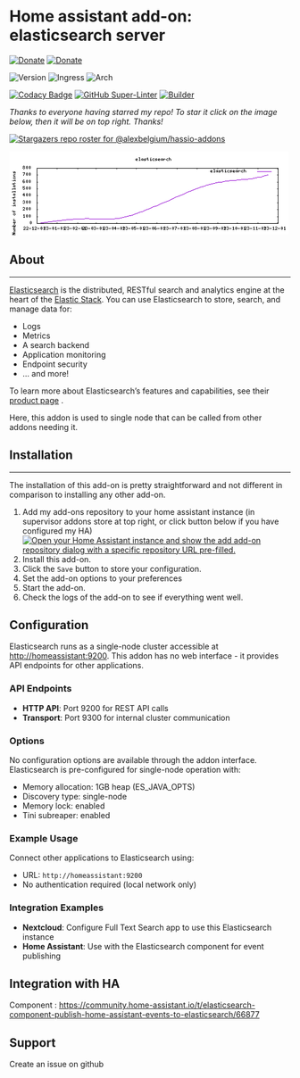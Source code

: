 # Home assistant add-on: elasticsearch server

[![Donate][donation-badge]](https://www.buymeacoffee.com/alexbelgium)
[![Donate][paypal-badge]](https://www.paypal.com/donate/?hosted_button_id=DZFULJZTP3UQA)

![Version](https://img.shields.io/badge/dynamic/json?label=Version&query=%24.version&url=https%3A%2F%2Fraw.githubusercontent.com%2Falexbelgium%2Fhassio-addons%2Fmaster%2Felasticsearch%2Fconfig.json)
![Ingress](https://img.shields.io/badge/dynamic/json?label=Ingress&query=%24.ingress&url=https%3A%2F%2Fraw.githubusercontent.com%2Falexbelgium%2Fhassio-addons%2Fmaster%2Felasticsearch%2Fconfig.json)
![Arch](https://img.shields.io/badge/dynamic/json?color=success&label=Arch&query=%24.arch&url=https%3A%2F%2Fraw.githubusercontent.com%2Falexbelgium%2Fhassio-addons%2Fmaster%2Felasticsearch%2Fconfig.json)

[![Codacy Badge](https://app.codacy.com/project/badge/Grade/9c6cf10bdbba45ecb202d7f579b5be0e)](https://www.codacy.com/gh/alexbelgium/hassio-addons/dashboard?utm_source=github.com&utm_medium=referral&utm_content=alexbelgium/hassio-addons&utm_campaign=Badge_Grade)
[![GitHub Super-Linter](https://img.shields.io/github/actions/workflow/status/alexbelgium/hassio-addons/weekly-supelinter.yaml?label=Lint%20code%20base)](https://github.com/alexbelgium/hassio-addons/actions/workflows/weekly-supelinter.yaml)
[![Builder](https://img.shields.io/github/actions/workflow/status/alexbelgium/hassio-addons/onpush_builder.yaml?label=Builder)](https://github.com/alexbelgium/hassio-addons/actions/workflows/onpush_builder.yaml)

[donation-badge]: https://img.shields.io/badge/Buy%20me%20a%20coffee%20(no%20paypal)-%23d32f2f?logo=buy-me-a-coffee&style=flat&logoColor=white
[paypal-badge]: https://img.shields.io/badge/Buy%20me%20a%20coffee%20with%20Paypal-0070BA?logo=paypal&style=flat&logoColor=white

_Thanks to everyone having starred my repo! To star it click on the image below, then it will be on top right. Thanks!_

[![Stargazers repo roster for @alexbelgium/hassio-addons](https://raw.githubusercontent.com/alexbelgium/hassio-addons/master/.github/stars2.svg)](https://github.com/alexbelgium/hassio-addons/stargazers)

![downloads evolution](https://raw.githubusercontent.com/alexbelgium/hassio-addons/master/elasticsearch/stats.png)

## About

---

[Elasticsearch](https://github.com/elastic/elasticsearch) is the distributed, RESTful search and analytics engine at the heart of the [Elastic Stack](https://www.elastic.co/fr/products/).
You can use Elasticsearch to store, search, and manage data for:

- Logs
- Metrics
- A search backend
- Application monitoring
- Endpoint security
- ... and more!

To learn more about Elasticsearch’s features and capabilities, see their [product page](https://www.elastic.co/fr/elasticsearch/) .

Here, this addon is used to single node that can be called from other addons needing it.

## Installation

---

The installation of this add-on is pretty straightforward and not different in comparison to installing any other add-on.

1. Add my add-ons repository to your home assistant instance (in supervisor addons store at top right, or click button below if you have configured my HA) [![Open your Home Assistant instance and show the add add-on repository dialog with a specific repository URL pre-filled.](https://my.home-assistant.io/badges/supervisor_add_addon_repository.svg)](https://my.home-assistant.io/redirect/supervisor_add_addon_repository/?repository_url=https%3A%2F%2Fgithub.com%2Falexbelgium%2Fhassio-addons)
2. Install this add-on.
3. Click the `Save` button to store your configuration.
4. Set the add-on options to your preferences
5. Start the add-on.
6. Check the logs of the add-on to see if everything went well.

## Configuration

Elasticsearch runs as a single-node cluster accessible at <http://homeassistant:9200>.
This addon has no web interface - it provides API endpoints for other applications.

### API Endpoints

- **HTTP API**: Port 9200 for REST API calls
- **Transport**: Port 9300 for internal cluster communication

### Options

No configuration options are available through the addon interface. Elasticsearch is pre-configured for single-node operation with:
- Memory allocation: 1GB heap (ES_JAVA_OPTS)
- Discovery type: single-node
- Memory lock: enabled
- Tini subreaper: enabled

### Example Usage

Connect other applications to Elasticsearch using:
- URL: `http://homeassistant:9200`
- No authentication required (local network only)

### Integration Examples

- **Nextcloud**: Configure Full Text Search app to use this Elasticsearch instance
- **Home Assistant**: Use with the Elasticsearch component for event publishing

## Integration with HA

Component : https://community.home-assistant.io/t/elasticsearch-component-publish-home-assistant-events-to-elasticsearch/66877

## Support

Create an issue on github
